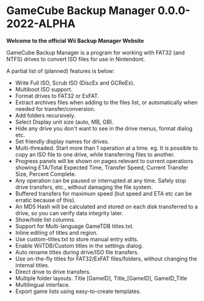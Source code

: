 # GameCube Backup Manager 0.0.0-2022-ALPHA
**Welcome to the official Wii Backup Manager Website**

GameCube Backup Manager is a program for working with FAT32 (and NTFS) drives to convert ISO files for use in Nintendont.

A partial list of (planned) features is below:

- Write Full ISO, Scrub ISO (DiscEx and GCReEx).
- Multiboot ISO support.
- Format drives to FAT32 or ExFAT.
- Extract archives files when adding to the files list, or automatically when needed for transfer/conversion.
- Add folders recursively.
- Select Display unit size (auto, MB, GB).
- Hide any drive you don't want to see in the drive menus, format dialog etc.
- Set friendly display names for drives.
- Multi-threaded. Start more than 1 operation at a time. eg. It is possible to copy an ISO file to one drive, while transferring files to another.
- Progress panels will be shown on pages relevant to current operations showing ETA/Total Expected Time, Transfer Speed, Current Transfer Size, Percent Complete.
- Any operation can be paused or interrupted at any time. Safely stop drive transfers, etc., without damaging the file system.
- Buffered transfers for maximum speed (but speed and ETA etc can be erratic because of this).
- An MD5 Hash will be calculated and stored on each disk transferred to a drive, so you can verify data integrity later.
- Show/hide list columns.
- Support for Multi-language GameTDB titles.txt.
- Inline editing of titles and region.
- Use custom-titles.txt to store manual entry edits.
- Enable WiiTDB/Custom titles in the settings dialog.
- Auto rename titles during drive/ISO file transfers.
- Use on-the-fly titles for FAT32/ExFAT files/folders, without changing the internal titles.
- Direct drive to drive transfers.
- Multiple folder layouts. Title [GameID], Title_[GameID], GameID_Title
- Multilingual interface.
- Export game lists using easy-to-create templates. 
